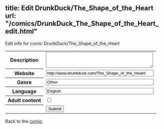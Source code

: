 title: Edit DrunkDuck/The_Shape_of_the_Heart
url: "/comics/DrunkDuck_The_Shape_of_the_Heart_edit.html"
---
Edit info for comic DrunkDuck/The_Shape_of_the_Heart

<form name="comic" action="http://gaepostmail.appspot.com/comic/" method="post">
<table class="comicinfo">
<tr>
<th>Description</th><td><textarea name="description" cols="40" rows="3"></textarea></td>
</tr>
<tr>
<th>Website</th><td><input type="text" name="url" value="http://www.drunkduck.com/The_Shape_of_the_Heart/" size="40"/></td>
</tr>
<tr>
<th>Genre</th><td><input type="text" name="genre" value="Other" size="40"/></td>
</tr>
<tr>
<th>Language</th><td><input type="text" name="language" value="English" size="40"/></td>
</tr>
<tr>
<th>Adult content</th><td><input type="checkbox" name="adult" value="adult" /></td>
</tr>
<tr>
<th></th><td>
<input type="hidden" name="comic" value="DrunkDuck_The_Shape_of_the_Heart" />
<input type="submit" name="submit" value="Submit" />
</td>
</tr>
</table>
</form>

Back to the [comic](DrunkDuck_The_Shape_of_the_Heart.html).
